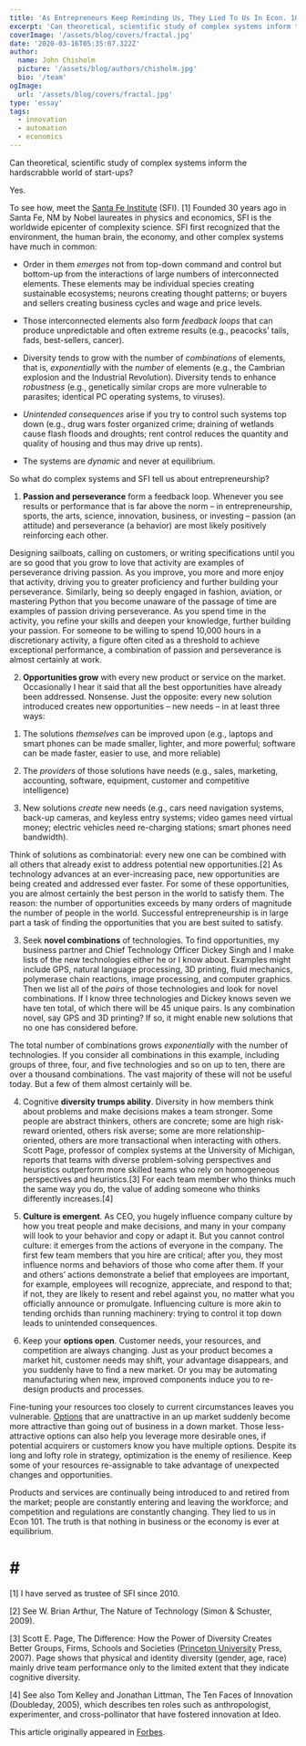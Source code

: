 ```yaml
---
title: 'As Entrepreneurs Keep Reminding Us, They Lied To Us In Econ. 101'
excerpt: 'Can theoretical, scientific study of complex systems inform the hardscrabble world of start-ups? Yes. To see how, meet the Santa Fe Institute.'
coverImage: '/assets/blog/covers/fractal.jpg'
date: '2020-03-16T05:35:07.322Z'
author:
  name: John Chisholm
  picture: '/assets/blog/authors/chisholm.jpg'
  bio: '/team'
ogImage:
  url: '/assets/blog/covers/fractal.jpg'
type: 'essay'
tags:
  - innovation
  - automation
  - economics
---
```


Can theoretical, scientific study of complex systems inform the hardscrabble world of start-ups?

Yes.

To see how, meet the [Santa Fe Institute](http://www.santafe.edu/) (SFI). [1]  Founded 30 years ago in Santa Fe, NM by Nobel laureates in physics and economics, SFI is the worldwide epicenter of complexity science.  SFI first recognized that the environment, the human brain, the economy, and other complex systems have much in common:

- Order in them *emerges* not from top-down command and control but bottom-up from the interactions of large numbers of interconnected elements.  These elements may be individual species creating sustainable ecosystems; neurons creating thought patterns; or buyers and sellers creating business cycles and wage and price levels.

- Those interconnected elements also form *feedback loops* that can produce unpredictable and often extreme results (e.g., peacocks’ tails, fads, best-sellers, cancer).

- Diversity tends to grow with the number of *combinations* of elements, that is, *exponentially* with the *number* of elements (e.g., the Cambrian explosion and the Industrial Revolution).  Diversity tends to enhance *robustness* (e.g., genetically similar crops are more vulnerable to parasites; identical PC operating systems, to viruses).

- *Unintended consequences* arise if you try to control such systems top down (e.g., drug wars foster organized crime; draining of wetlands cause flash floods and droughts; rent control reduces the quantity and quality of housing and thus may drive up rents).

- The systems are *dynamic* and never at equilibrium.

So what do complex systems and SFI tell us about entrepreneurship?

1) **Passion and perseverance** form a feedback loop. Whenever you see results or performance that is far above the norm – in entrepreneurship, sports, the arts, science, innovation, business, or investing – passion (an attitude) and perseverance (a behavior) are most likely positively reinforcing each other.

Designing sailboats, calling on customers, or writing specifications until you are so good that you grow to love that activity are examples of perseverance driving passion.  As you improve, you more and more enjoy that activity, driving you to greater proficiency and further building your perseverance.  Similarly, being so deeply engaged in fashion, aviation, or mastering Python that you become unaware of the passage of time are examples of passion driving perseverance.  As you spend time in the activity, you refine your skills and deepen your knowledge, further building your passion.  For someone to be willing to spend 10,000 hours in a discretionary activity, a figure often cited as a threshold to achieve exceptional performance, a combination of passion and perseverance is almost certainly at work.

2) **Opportunities grow** with every new product or service on the market.  Occasionally I hear it said that all the best opportunities have already been addressed.  Nonsense.  Just the opposite: every new solution introduced creates new opportunities – new needs – in at least three ways:

1. The solutions *themselves* can be improved upon (e.g., laptops and smart phones can be made smaller, lighter, and more powerful; software can be made faster, easier to use, and more reliable)

2. The *providers* of those solutions have needs (e.g., sales, marketing, accounting, software, equipment, customer and competitive intelligence)

3. New solutions *create* new needs (e.g., cars need navigation systems, back-up cameras, and keyless entry systems; video games need virtual money; electric vehicles need re-charging stations; smart phones need bandwidth).

Think of solutions as combinatorial: every new one can be combined with all others that already exist to address potential new opportunities.[2] As technology advances at an ever-increasing pace, new opportunities are being created and addressed ever faster. For some of these opportunities, you are almost certainly the best person in the world to satisfy them. The reason: the number of opportunities exceeds by many orders of magnitude the number of people in the world. Successful entrepreneurship is in large part a task of finding the opportunities that you are best suited to satisfy.

3) Seek **novel combinations** of technologies.  To find opportunities, my business partner and Chief Technology Officer Dickey Singh and I make lists of the new technologies either he or I know about. Examples might include GPS, natural language processing, 3D printing, fluid mechanics, polymerase chain reactions, image processing, and computer graphics. Then we list all of the *pairs* of those technologies and look for novel combinations.  If I know three technologies and Dickey knows seven we have ten total, of which there will be 45 unique pairs.  Is any combination novel, say GPS and 3D printing?  If so, it might enable new solutions that no one has considered before.

The total number of combinations grows *exponentially* with the number of technologies.  If you consider all combinations in this example, including groups of three, four, and five technologies and so on up to ten, there are over a thousand combinations. The vast majority of these will not be useful today.  But a few of them almost certainly will be.

4) Cognitive **diversity trumps ability**. Diversity in how members think about problems and make decisions makes a team stronger.  Some people are abstract thinkers, others are concrete; some are high risk-reward oriented, others risk averse; some are more relationship-oriented, others are more transactional when interacting with others. Scott Page, professor of complex systems at the University of Michigan, reports that teams with diverse problem-solving perspectives and heuristics outperform more skilled teams who rely on homogeneous perspectives and heuristics.[3]  For each team member who thinks much the same way you do, the value of adding someone who thinks differently increases.[4]

5) **Culture is emergent**.  As CEO, you hugely influence company culture by how you treat people and make decisions, and many in your company will look to your behavior and copy or adapt it. But you cannot control culture: it emerges from the actions of everyone in the company.  The first few team members that you hire are critical; after you, they most influence norms and behaviors of those who come after them.  If your and others’ actions demonstrate a belief that employees are important, for example, employees will recognize, appreciate, and respond to that; if not, they are likely to resent and rebel against you, no matter what you officially announce or promulgate. Influencing culture is more akin to tending orchids than running machinery: trying to control it top down leads to unintended consequences.

6) Keep your **options open**. Customer needs, your resources, and competition are always changing. Just as your product becomes a market hit, customer needs may shift, your advantage disappears, and you suddenly have to find a new market.  Or you may be automating manufacturing when new, improved components induce you to re-design products and processes.

Fine-tuning your resources too closely to current circumstances leaves you vulnerable. [Options](http://www.forbes.com/options/) that are unattractive in an up market suddenly become more attractive than going out of business in a down market.  Those less-attractive options can also help you leverage more desirable ones, if potential acquirers or customers know you have multiple options.  Despite its long and lofty role in strategy, optimization is the enemy of resilience.  Keep some of your resources re-assignable to take advantage of unexpected changes and opportunities.

Products and services are continually being introduced to and retired from the market; people are constantly entering and leaving the workforce; and competition and regulations are constantly changing. They lied to us in Econ 101. The truth is that nothing in business or the economy is ever at equilibrium.

# # #

[1] I have served as trustee of SFI since 2010.

[2] See W. Brian Arthur, The Nature of Technology (Simon & Schuster, 2009).

[3] Scott E. Page, The Difference: How the Power of Diversity Creates Better Groups, Firms, Schools and Societies ([Princeton University](http://www.forbes.com/colleges/princeton-university/) Press, 2007). Page shows that physical and identity diversity (gender, age, race) mainly drive team performance only to the limited extent that they indicate cognitive diversity.

[4] See also Tom Kelley and Jonathan Littman, The Ten Faces of Innovation (Doubleday, 2005), which describes ten roles such as anthropologist, experimenter, and cross-pollinator that have fostered innovation at Ideo.

This article originally appeared in [Forbes](http://www.forbes.com/sites/johnchisholm/2013/12/12/robots-and-software-eating-jobs-let-them-you-can-create-your-own/).